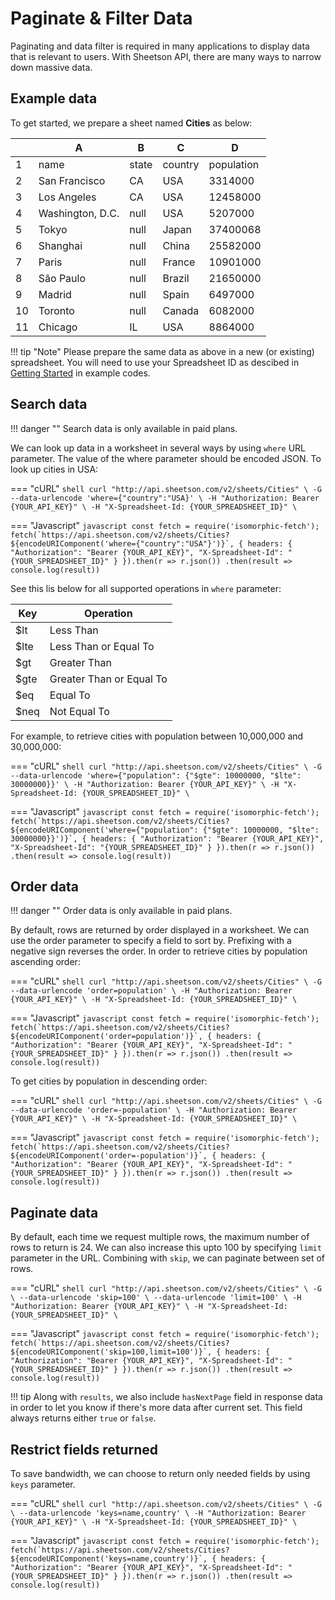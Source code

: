 # Paginate & Filter Data

Paginating and data filter is required in many applications to display data that is relevant to users. With Sheetson API, there are many ways to narrow down massive data.

## Example data
To get started, we prepare a sheet named **Cities** as below:
<div class='example'>

|  | A               | B     | C       | D          |
|--| --------------- | ----- | ------- | ---------- |
|1 | name            | state | country | population |
|2 | San Francisco   | CA    | USA     | 3314000    |
|3 | Los Angeles     | CA    | USA     | 12458000   |
|4 | Washington, D.C.| null  | USA     | 5207000    |
|5 | Tokyo           | null  | Japan   | 37400068   |
|6 | Shanghai        | null  | China   | 25582000   |
|7 | Paris           | null  | France  | 10901000   |
|8 | São Paulo       | null  | Brazil  | 21650000   |
|9 | Madrid          | null  | Spain   | 6497000    |
|10| Toronto         | null  | Canada  | 6082000	  |
|11| Chicago         | IL    | USA     | 8864000    |

</div>

!!! tip "Note"
    Please prepare the same data as above in a new (or existing) spreadsheet. You will need to use your Spreadsheet ID as descibed in [Getting Started](/getting-started) in example codes.

## Search data

!!! danger ""
    Search data is only available in paid plans.

We can look up data in a worksheet in several ways by using `where` URL parameter. The value of the where parameter should be encoded JSON. To look up cities in USA:

=== "cURL"
    ``` shell
    curl "http://api.sheetson.com/v2/sheets/Cities" \
    -G --data-urlencode 'where={"country":"USA}' \
    -H "Authorization: Bearer {YOUR_API_KEY}" \
    -H "X-Spreadsheet-Id: {YOUR_SPREADSHEET_ID}" \
    ```

=== "Javascript"
    ``` javascript
    const fetch = require('isomorphic-fetch');
    fetch(`https://api.sheetson.com/v2/sheets/Cities?${encodeURIComponent('where={"country":"USA"}')}`, {
      headers: {
        "Authorization": "Bearer {YOUR_API_KEY}",
        "X-Spreadsheet-Id": "{YOUR_SPREADSHEET_ID}"
      }
    }).then(r => r.json())
    .then(result => console.log(result))
    ```

See this lis below for all supported operations in `where` parameter:
<div class='light-table'> 

| Key | Operation
|-----|------------
|$lt  | Less Than
|$lte | Less Than or Equal To
|$gt  | Greater Than
|$gte | Greater Than or Equal To
|$eq  | Equal To
|$neq | Not Equal To

</div>

For example, to retrieve cities with population between 10,000,000 and 30,000,000:

=== "cURL"
    ``` shell
    curl "http://api.sheetson.com/v2/sheets/Cities" \
    -G --data-urlencode 'where={"population": {"$gte": 10000000, "$lte": 30000000}}' \
    -H "Authorization: Bearer {YOUR_API_KEY}" \
    -H "X-Spreadsheet-Id: {YOUR_SPREADSHEET_ID}" \
    ```

=== "Javascript"
    ``` javascript
    const fetch = require('isomorphic-fetch');
    fetch(`https://api.sheetson.com/v2/sheets/Cities?${encodeURIComponent('where={"population": {"$gte": 10000000, "$lte": 30000000}}')}`, {
      headers: {
        "Authorization": "Bearer {YOUR_API_KEY}",
        "X-Spreadsheet-Id": "{YOUR_SPREADSHEET_ID}"
      }
    }).then(r => r.json())
    .then(result => console.log(result))
    ```


## Order data

!!! danger ""
    Order data is only available in paid plans.

By default, rows are returned by order displayed in a worksheet. We can use the order parameter to specify a field to sort by. Prefixing with a negative sign reverses the order. In order to retrieve cities by population ascending order:

=== "cURL"
    ``` shell
    curl "http://api.sheetson.com/v2/sheets/Cities" \
    -G --data-urlencode 'order=population' \
    -H "Authorization: Bearer {YOUR_API_KEY}" \
    -H "X-Spreadsheet-Id: {YOUR_SPREADSHEET_ID}" \
    ```

=== "Javascript"
    ``` javascript
    const fetch = require('isomorphic-fetch');
    fetch(`https://api.sheetson.com/v2/sheets/Cities?${encodeURIComponent('order=population')}`, {
      headers: {
        "Authorization": "Bearer {YOUR_API_KEY}",
        "X-Spreadsheet-Id": "{YOUR_SPREADSHEET_ID}"
      }
    }).then(r => r.json())
    .then(result => console.log(result))
    ```

To get cities by population in descending order:

=== "cURL"
    ``` shell
    curl "http://api.sheetson.com/v2/sheets/Cities" \
    -G --data-urlencode 'order=-population' \
    -H "Authorization: Bearer {YOUR_API_KEY}" \
    -H "X-Spreadsheet-Id: {YOUR_SPREADSHEET_ID}" \
    ```

=== "Javascript"
    ``` javascript
    const fetch = require('isomorphic-fetch');
    fetch(`https://api.sheetson.com/v2/sheets/Cities?${encodeURIComponent('order=-population')}`, {
      headers: {
        "Authorization": "Bearer {YOUR_API_KEY}",
        "X-Spreadsheet-Id": "{YOUR_SPREADSHEET_ID}"
      }
    }).then(r => r.json())
    .then(result => console.log(result))
    ```

## Paginate data
By default, each time we request multiple rows, the maximum number of rows to return is 24. We can also increase this upto 100 by specifying `limit` parameter in the URL. Combining with `skip`, we can paginate between set of rows.

=== "cURL"
    ``` shell
    curl "http://api.sheetson.com/v2/sheets/Cities" \
    -G \
    --data-urlencode 'skip=100' \
    --data-urlencode 'limit=100' \
    -H "Authorization: Bearer {YOUR_API_KEY}" \
    -H "X-Spreadsheet-Id: {YOUR_SPREADSHEET_ID}" \
    ```

=== "Javascript"
    ``` javascript
    const fetch = require('isomorphic-fetch');
    fetch(`https://api.sheetson.com/v2/sheets/Cities?${encodeURIComponent('skip=100,limit=100')}`, {
      headers: {
        "Authorization": "Bearer {YOUR_API_KEY}",
        "X-Spreadsheet-Id": "{YOUR_SPREADSHEET_ID}"
      }
    }).then(r => r.json())
    .then(result => console.log(result))
    ```

!!! tip
    Along with `results`, we also include `hasNextPage` field in response data in order to let you know if there's more data after current set. This field always returns either `true` or `false`.

## Restrict fields returned
To save bandwidth, we can choose to return only needed fields by using `keys` parameter. 

=== "cURL"
    ``` shell
    curl "http://api.sheetson.com/v2/sheets/Cities" \
    -G \
    --data-urlencode 'keys=name,country' \
    -H "Authorization: Bearer {YOUR_API_KEY}" \
    -H "X-Spreadsheet-Id: {YOUR_SPREADSHEET_ID}" \
    ```

=== "Javascript"
    ``` javascript
    const fetch = require('isomorphic-fetch');
    fetch(`https://api.sheetson.com/v2/sheets/Cities?${encodeURIComponent('keys=name,country')}`, {
      headers: {
        "Authorization": "Bearer {YOUR_API_KEY}",
        "X-Spreadsheet-Id": "{YOUR_SPREADSHEET_ID}"
      }
    }).then(r => r.json())
    .then(result => console.log(result))
    ```
